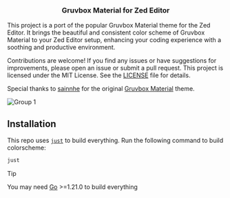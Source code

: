 <h3 align="center">Gruvbox Material for Zed Editor</h3>

This project is a port of the popular Gruvbox Material theme for the Zed Editor. It brings the beautiful and consistent color scheme of Gruvbox Material to your Zed Editor setup, enhancing your coding experience with a soothing and productive environment.

Contributions are welcome! If you find any issues or have suggestions for improvements, please open an issue or submit a pull request. This project is licensed under the MIT License. See the [LICENSE](LICENSE) file for details.

Special thanks to [sainnhe](https://github.com/sainnhe) for the original [Gruvbox Material](https://github.com/sainnhe/gruvbox-material) theme.

![Group 1](https://github.com/user-attachments/assets/99a181b7-66e8-49eb-a8fb-d0f4ff4c8bdc)


## Installation
This repo uses [`just`](https://github.com/casey/just) to build everything. Run the following command to build colorscheme:

```bash
just
```

> [!TIP]
> You may need [Go](https://go.dev/) >=1.21.0 to build everything
